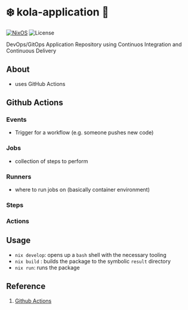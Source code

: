 # ❄️ kola-application 🚀

 [![NixOS](https://img.shields.io/badge/Flakes-Nix-informational.svg?logo=nixos&style=for-the-badge)](https://nixos.org) ![License](https://img.shields.io/github/license/mordragt/nix-templates?style=for-the-badge)

DevOps/GitOps Application Repository using Continuos Integration and Continuous Delivery

## About

- uses GitHub Actions

## Github Actions

### Events

- Trigger for a workflow (e.g. someone pushes new code)

### Jobs

- collection of steps to perform

### Runners

- where to run jobs on (basically container environment)

### Steps

### Actions

## Usage

- `nix develop`: opens up a `bash` shell with the necessary tooling
- `nix build` : builds the package to the symbolic `result` directory
- `nix run`: runs the package

## Reference

1. [Github Actions](https://docs.github.com/en/actions)
